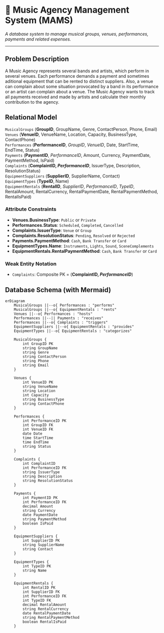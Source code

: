 # 🎵 Music Agency Management System (MAMS)  
*A database system to manage musical groups, venues, performances, payments and related expenses.*

---
## Problem Description
A Music Agency represents several bands and artists, which perform in several venues. Each performance demands a payment and sometimes aditional equipment that can be rented to distinct suppliers. Also, a venue can complain about some situation provocated by a band in its performance or an artist can complain about a venue. The Music Agency wants to track all payments received and made by artists and calculate their monthly contribution to the agency.

## Relational Model

`MusicalGroups` (**GroupID**, GroupName, Genre, ContactPerson, Phone, Email)  
`Venues` (**VenueID**, VenueName, Location, Capacity, BusinessType, ContactPhone)  
`Performances` (**PerformanceID**, *GroupID*, *VenueID*, Date, StartTime, EndTime, Status)  
`Payments` (**PaymentID**, *PerformanceID*, Amount, Currency, PaymentDate, PaymentMethod, IsPaid)  
`Complaints` (**ComplaintID, *PerformanceID***, IssuerType, Description, ResolutionStatus)  
`EquipmentSuppliers` (**SupplierID**, SupplierName, Contact)  
`EquipmentTypes` (**TypeID**, Name)  
`EquipmentRentals` (**RentalID**, *SupplierID*, *PerformanceID*, *TypeID*, RentalAmount, RentalCurrency, RentalPaymentDate, RentalPaymentMethod, RentalIsPaid)

### Attribute Constraints
- **Venues.BusinessType**: `Public` or `Private`
- **Performances.Status**: `Scheduled`, `Completed`, `Cancelled`
- **Complaints.IssuerType**: `Venue` or `Group`
- **Complaints.ResolutionStatus**: `Pending`, `Resolved` or `Rejected`
- **Payments.PaymentMethod**: `Cash`, `Bank Transfer` or `Card`
- **EquipmentTypes.Name**: `Instruments`, `Lights`, `Sound`, `SceneComplements`
- **EquipmentRentals.RentalPaymentMethod**: `Cash`, `Bank Transfer` or `Card`

### Weak Entity Notation
- `Complaints`: Composite PK = (**ComplaintID, *PerformanceID***)

<!-- ### Foreign Key Constraints:
1. *(Performances)*.*GroupID* → *(MusicalGroups)*.GroupID  
2. *(Performances)*.*VenueID* → *(Venues)*.VenueID  
3. *(Payments)*.*PerformanceID* → *(Performances)*.PerformanceID  
4. *(Complaints)*.*PerformanceID* → *(Performances)*.PerformanceID  
5. *(EquipmentRentals)*.*SupplierID* → *(EquipmentSuppliers)*.SupplierID  
6. *(EquipmentRentals)*.*PerformanceID* → *(Performances)*.PerformanceID  
7. *(EquipmentRentals)*.*TypeID* → *(EquipmentTypes)*.TypeID -->

## **Database Schema (with Mermaid)**
```mermaid
erDiagram
    MusicalGroups ||--o{ Performances : "performs"
    MusicalGroups ||--o{ EquipmentRentals : "rents"
    Venues ||--o{ Performances : "hosts"
    Performances ||--|| Payments : "receives"
    Performances ||--o{ Complaints : "triggers"
    EquipmentSuppliers ||--o{ EquipmentRentals : "provides"
    EquipmentTypes ||--o{ EquipmentRentals : "categorizes"

    MusicalGroups {
        int GroupID PK
        string GroupName
        string Genre
        string ContactPerson
        string Phone
        string Email
    }

    Venues {
        int VenueID PK
        string VenueName
        string Location
        int Capacity
        string BusinessType
        string ContactPhone
    }

    Performances {
        int PerformanceID PK
        int GroupID FK
        int VenueID FK
        date Date
        time StartTime
        time EndTime
        string Status
    }

    Complaints {
        int ComplaintID
        int PerformanceID FK
        string IssuerType
        string Description
        string ResolutionStatus
    }

    Payments {
        int PaymentID PK
        int PerformanceID FK
        decimal Amount
        string Currency
        date PaymentDate
        string PaymentMethod
        boolean IsPaid
    }

    EquipmentSuppliers {
        int SupplierID PK
        string SupplierName
        string Contact
    }

    EquipmentTypes {
        int TypeID PK
        string Name
    }

    EquipmentRentals {
        int RentalID PK
        int SupplierID FK
        int PerformanceID FK
        int TypeID FK
        decimal RentalAmount
        string RentalCurrency
        date RentalPaymentDate
        string RentalPaymentMethod
        boolean RentalIsPaid
    }